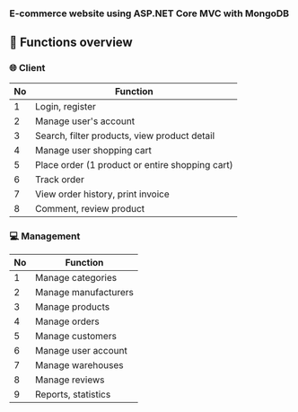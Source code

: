 ### E-commerce website using ASP.NET Core MVC with MongoDB
## :page_with_curl: Functions overview
### :globe_with_meridians: Client
| No | Function |
| -- | -- |
| 1 | Login, register |
| 2 | Manage user's account |
| 3 | Search, filter products, view product detail|
| 4 | Manage user shopping cart |
| 5 | Place order (1 product or entire shopping cart) |
| 6 | Track order |
| 7 | View order history, print invoice |
| 8 | Comment, review product |

### :computer: Management
| No | Function |
| -- | -- |
| 1 | Manage categories |
| 2 | Manage manufacturers |
| 3 | Manage products|
| 4 | Manage orders |
| 5 | Manage customers |
| 6 | Manage user account |
| 7 | Manage warehouses |
| 8 | Manage reviews |
| 9 | Reports, statistics |
